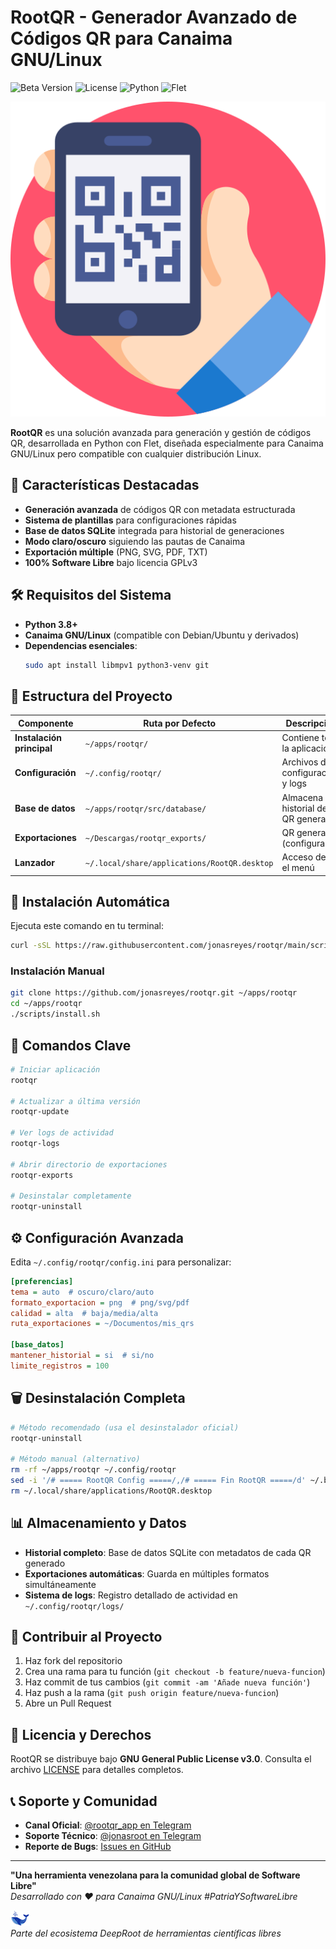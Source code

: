 # RootQR - Generador Avanzado de Códigos QR para Canaima GNU/Linux

![Beta Version](https://img.shields.io/badge/version-0.1.0--beta-yellow) 
![License](https://img.shields.io/badge/license-GPLv3-blue)
![Python](https://img.shields.io/badge/Python-3.8%2B-blue)
![Flet](https://img.shields.io/badge/Framework-Flet-green)

![Logo de RootQR](src/assets/icon.png)

**RootQR** es una solución avanzada para generación y gestión de códigos QR, desarrollada en Python con Flet, diseñada especialmente para Canaima GNU/Linux pero compatible con cualquier distribución Linux.

## 🌟 Características Destacadas

- **Generación avanzada** de códigos QR con metadata estructurada
- **Sistema de plantillas** para configuraciones rápidas
- **Base de datos SQLite** integrada para historial de generaciones
- **Modo claro/oscuro** siguiendo las pautas de Canaima
- **Exportación múltiple** (PNG, SVG, PDF, TXT)
- **100% Software Libre** bajo licencia GPLv3

## 🛠️ Requisitos del Sistema

- **Python 3.8+**
- **Canaima GNU/Linux** (compatible con Debian/Ubuntu y derivados)
- **Dependencias esenciales**:
  ```bash
  sudo apt install libmpv1 python3-venv git
  ```

## 📂 Estructura del Proyecto

| Componente | Ruta por Defecto | Descripción |
|------------|------------------|-------------|
| **Instalación principal** | `~/apps/rootqr/` | Contiene toda la aplicación |
| **Configuración** | `~/.config/rootqr/` | Archivos de configuración y logs |
| **Base de datos** | `~/apps/rootqr/src/database/` | Almacena el historial de QR generados |
| **Exportaciones** | `~/Descargas/rootqr_exports/` | QR generados (configurable) |
| **Lanzador** | `~/.local/share/applications/RootQR.desktop` | Acceso desde el menú |

## 🚀 Instalación Automática

Ejecuta este comando en tu terminal:

```bash
curl -sSL https://raw.githubusercontent.com/jonasreyes/rootqr/main/scripts/install.sh | bash
```

### Instalación Manual
```bash
git clone https://github.com/jonasreyes/rootqr.git ~/apps/rootqr
cd ~/apps/rootqr
./scripts/install.sh
```

## 🔄 Comandos Clave

```bash
# Iniciar aplicación
rootqr

# Actualizar a última versión
rootqr-update

# Ver logs de actividad
rootqr-logs

# Abrir directorio de exportaciones
rootqr-exports

# Desinstalar completamente
rootqr-uninstall
```

## ⚙️ Configuración Avanzada

Edita `~/.config/rootqr/config.ini` para personalizar:

```ini
[preferencias]
tema = auto  # oscuro/claro/auto
formato_exportacion = png  # png/svg/pdf
calidad = alta  # baja/media/alta
ruta_exportaciones = ~/Documentos/mis_qrs

[base_datos]
mantener_historial = si  # si/no
limite_registros = 100
```

## 🗑️ Desinstalación Completa

```bash
# Método recomendado (usa el desinstalador oficial)
rootqr-uninstall

# Método manual (alternativo)
rm -rf ~/apps/rootqr ~/.config/rootqr
sed -i '/# ===== RootQR Config =====/,/# ===== Fin RootQR =====/d' ~/.bashrc ~/.zshrc
rm ~/.local/share/applications/RootQR.desktop
```

## 📊 Almacenamiento y Datos

- **Historial completo**: Base de datos SQLite con metadatos de cada QR generado
- **Exportaciones automáticas**: Guarda en múltiples formatos simultáneamente
- **Sistema de logs**: Registro detallado de actividad en `~/.config/rootqr/logs/`

## 🤝 Contribuir al Proyecto

1. Haz fork del repositorio
2. Crea una rama para tu función (`git checkout -b feature/nueva-funcion`)
3. Haz commit de tus cambios (`git commit -am 'Añade nueva función'`)
4. Haz push a la rama (`git push origin feature/nueva-funcion`)
5. Abre un Pull Request

## 📜 Licencia y Derechos

RootQR se distribuye bajo **GNU General Public License v3.0**. Consulta el archivo [LICENSE](LICENSE) para detalles completos.

## 📞 Soporte y Comunidad

- **Canal Oficial**: [@rootqr_app en Telegram](https://t.me/rootqr_app)
- **Soporte Técnico**: [@jonasroot en Telegram](https://t.me/jonasroot)
- **Reporte de Bugs**: [Issues en GitHub](https://github.com/jonasreyes/rootqr/issues)

---

**"Una herramienta venezolana para la comunidad global de Software Libre"**  
*Desarrollado con ❤️ para Canaima GNU/Linux #PatriaYSoftwareLibre*

![DeepRoot Ecosystem](https://github.com/jonasreyes/deeproot/raw/main/src/assets/images/icons/deeproot_10.png)  
*Parte del ecosistema DeepRoot de herramientas científicas libres*
